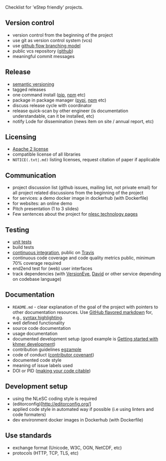 Checklist for 'eStep friendly' projects.

## Version control

- version control from the beginning of the project
- use git as version control system (vcs)
- use [github flow branching model](https://guides.github.com/introduction/flow/)
- public vcs repository ([github](https://github.com/))
- meaningful commit messages

## Release

- [semantic versioning](http://semver.org/)
- tagged releases
- one command install ([pip](https://pypi.python.org/pypi/pip), [npm](https://www.npmjs.com/package/npm) etc)
- package in package manager ([pypi](https://pypi.python.org/pypi), [npm](https://www.npmjs.com/) etc)
- discuss release cycle with coordinator
- release quick-scan by other engineer (is documentation understandable, can it be installed, etc)
- notify Lode for dissemination (news item on site / annual report, etc)

## Licensing

- [Apache 2 license](http://www.apache.org/licenses/LICENSE-2.0)
- compatible license of all libraries
- `NOTICE(.txt|.md)` listing licenses, request citation of paper if applicable

## Communication

- project discussion list (github issues, mailing list, not private email) for all project related discussions from the beginning of the project
- for services: a demo docker image in dockerhub (with Dockerfile)
- for websites: an online demo
- Pitch presentation (1 to 3 slides)
- Few sentences about the project for [nlesc technology pages](https://www.esciencecenter.nl/technology)

## Testing

- [unit tests](https://en.wikipedia.org/wiki/Unit_testing)
- build tests
- [continuous integration](https://en.wikipedia.org/wiki/Continuous_integration), public on [Travis](https://travis-ci.org/)
- continuous code coverage and code quality metrics public, minimum 70% coverage required
- end2end test for (web) user interfaces
- track dependencies (with [VersionEye](https://www.versioneye.com/),
  [David](https://david-dm.org/) or other service depending on codebase language)

## Documentation
- `README.md` - clear explanation of the goal of the project with pointers to other documentation resources. Use [GitHub flavored markdown](https://help.github.com/categories/writing-on-github) for, e.g., [syntax highlighting](https://help.github.com/articles/creating-and-highlighting-code-blocks).
- well defined functionality
- source code documentation
- usage documentation
- documented development setup (good example is [Getting started with khmer development](http://khmer.readthedocs.org/en/latest/dev/getting-started.html))
- contribution guidelines [egzample](https://github.com/angular/angular.js/blob/master/CONTRIBUTING.md)
- code of conduct ([contributor covenant](http://contributor-covenant.org/))
- documented code style
- meaning of issue labels used
- DOI or PID ([making your code citable](https://guides.github.com/activities/citable-code/))

## Development setup

- using the NLeSC coding style is required
- (editorconfig)[http://editorconfig.org/]
- applied code style in automated way if possible (i.e using linters and code formaters)
- dev environment docker images in Dockerhub (with Dockerfile)

## Use standards

- exchange format (Unicode, W3C, OGN, NetCDF, etc)
- protocols (HTTP, TCP, TLS, etc)
